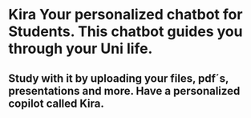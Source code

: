 <div style="display: flex; justify-content: center; align-items: center;">
    <div style="overflow: hidden; border-radius: 50%; width: 150px; height: 150px;">
        <img src="https://i.ibb.co/CV07hkZ/3d-augmented-graphical-elements-pertaining-female-ai-chatbot-553012-30696.png" style="width: 20%; height: auto;">
    </div>
</div>


# Kira Your personalized chatbot for Students. This chatbot guides you through your Uni life. 

## Study with it by uploading your files, pdf´s, presentations and more. Have a personalized copilot called Kira. 

